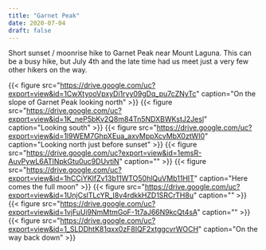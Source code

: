 ```yaml
---
title: "Garnet Peak"
date: 2020-07-04
draft: false
---
```

Short sunset / moonrise hike to Garnet Peak near Mount Laguna. This can be a busy hike, but July 4th and the late time had us meet just a very few other hikers on the way.

{{< figure src="https://drive.google.com/uc?export=view&id=1CwXtyooVpxyDi1ryy09gDq_pu7cZNyTc" caption="On the slope of Garnet Peak looking north" >}}
{{< figure src="https://drive.google.com/uc?export=view&id=1K_neP5bKv2Q8m84Tn5NDXBWKstJ2Jesl" caption="Looking south" >}}
{{< figure src="https://drive.google.com/uc?export=view&id=1l9WEM7GhpXEua_axvMppXcvMbX0ztWI0" caption="Looking north just before sunset" >}}
{{< figure src="https://drive.google.com/uc?export=view&id=1emsR-AuvPywL6ATlNpkGtu0uc9DUvtiN" caption="" >}}
{{< figure src="https://drive.google.com/uc?export=view&id=1hCCiYKlfZv13b11WTO50hlQuVMb11HIT" caption="Here comes the full moon" >}}
{{< figure src="https://drive.google.com/uc?export=view&id=1UnjCslTLcYR_I8v4rdkkHZD1SRCrTH8u" caption="" >}}
{{< figure src="https://drive.google.com/uc?export=view&id=1vjFuUi9NmMtmGoF-1t7aJ66N9kcQt4sA" caption="" >}}
{{< figure src="https://drive.google.com/uc?export=view&id=1_SLDDhtK81qxx0zF8IQF2xtggcvrWOCH" caption="On the way back down" >}}
